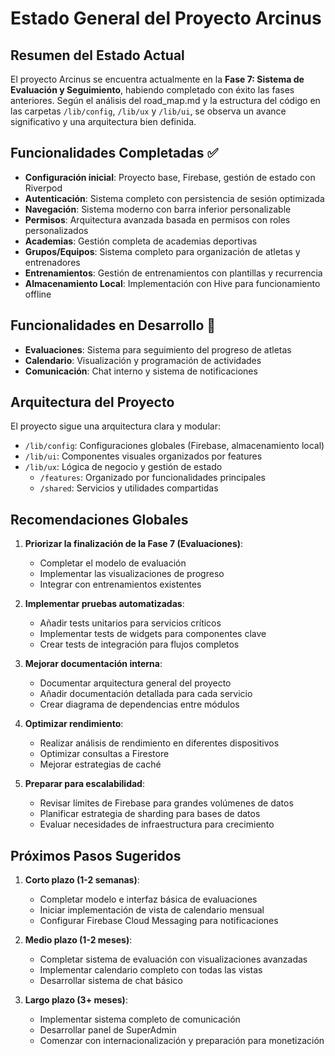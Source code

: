 # Estado General del Proyecto Arcinus

## Resumen del Estado Actual

El proyecto Arcinus se encuentra actualmente en la **Fase 7: Sistema de Evaluación y Seguimiento**, habiendo completado con éxito las fases anteriores. Según el análisis del road_map.md y la estructura del código en las carpetas `/lib/config`, `/lib/ux` y `/lib/ui`, se observa un avance significativo y una arquitectura bien definida.

## Funcionalidades Completadas ✅

- **Configuración inicial**: Proyecto base, Firebase, gestión de estado con Riverpod
- **Autenticación**: Sistema completo con persistencia de sesión optimizada
- **Navegación**: Sistema moderno con barra inferior personalizable
- **Permisos**: Arquitectura avanzada basada en permisos con roles personalizados
- **Academias**: Gestión completa de academias deportivas
- **Grupos/Equipos**: Sistema completo para organización de atletas y entrenadores
- **Entrenamientos**: Gestión de entrenamientos con plantillas y recurrencia
- **Almacenamiento Local**: Implementación con Hive para funcionamiento offline

## Funcionalidades en Desarrollo 🔄

- **Evaluaciones**: Sistema para seguimiento del progreso de atletas
- **Calendario**: Visualización y programación de actividades
- **Comunicación**: Chat interno y sistema de notificaciones

## Arquitectura del Proyecto

El proyecto sigue una arquitectura clara y modular:

- `/lib/config`: Configuraciones globales (Firebase, almacenamiento local)
- `/lib/ui`: Componentes visuales organizados por features
- `/lib/ux`: Lógica de negocio y gestión de estado
  - `/features`: Organizado por funcionalidades principales
  - `/shared`: Servicios y utilidades compartidas

## Recomendaciones Globales

1. **Priorizar la finalización de la Fase 7 (Evaluaciones)**:
   - Completar el modelo de evaluación
   - Implementar las visualizaciones de progreso
   - Integrar con entrenamientos existentes

2. **Implementar pruebas automatizadas**:
   - Añadir tests unitarios para servicios críticos
   - Implementar tests de widgets para componentes clave
   - Crear tests de integración para flujos completos

3. **Mejorar documentación interna**:
   - Documentar arquitectura general del proyecto
   - Añadir documentación detallada para cada servicio
   - Crear diagrama de dependencias entre módulos

4. **Optimizar rendimiento**:
   - Realizar análisis de rendimiento en diferentes dispositivos
   - Optimizar consultas a Firestore
   - Mejorar estrategias de caché

5. **Preparar para escalabilidad**:
   - Revisar límites de Firebase para grandes volúmenes de datos
   - Planificar estrategia de sharding para bases de datos
   - Evaluar necesidades de infraestructura para crecimiento

## Próximos Pasos Sugeridos

1. **Corto plazo (1-2 semanas)**:
   - Completar modelo e interfaz básica de evaluaciones
   - Iniciar implementación de vista de calendario mensual
   - Configurar Firebase Cloud Messaging para notificaciones

2. **Medio plazo (1-2 meses)**:
   - Completar sistema de evaluación con visualizaciones avanzadas
   - Implementar calendario completo con todas las vistas
   - Desarrollar sistema de chat básico

3. **Largo plazo (3+ meses)**:
   - Implementar sistema completo de comunicación
   - Desarrollar panel de SuperAdmin
   - Comenzar con internacionalización y preparación para monetización 